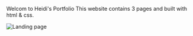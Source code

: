 Welcom to Heidi's Portfolio
This website contains 3 pages and built with html & css.

![Landing page](https://user-images.githubusercontent.com/108437457/189502007-6d57c9a1-b349-4556-ba4a-45d53bf87592.png)

